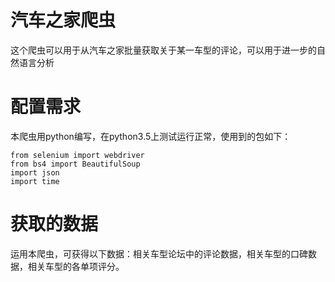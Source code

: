 # 汽车之家爬虫
这个爬虫可以用于从汽车之家批量获取关于某一车型的评论，可以用于进一步的自然语言分析
# 配置需求
本爬虫用python编写，在python3.5上测试运行正常，使用到的包如下：
```
from selenium import webdriver
from bs4 import BeautifulSoup
import json
import time
```
# 获取的数据
运用本爬虫，可获得以下数据：相关车型论坛中的评论数据，相关车型的口碑数据，相关车型的各单项评分。
